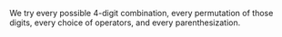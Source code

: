 We try every possible 4-digit combination, every permutation of those digits, every choice of operators, and every parenthesization.